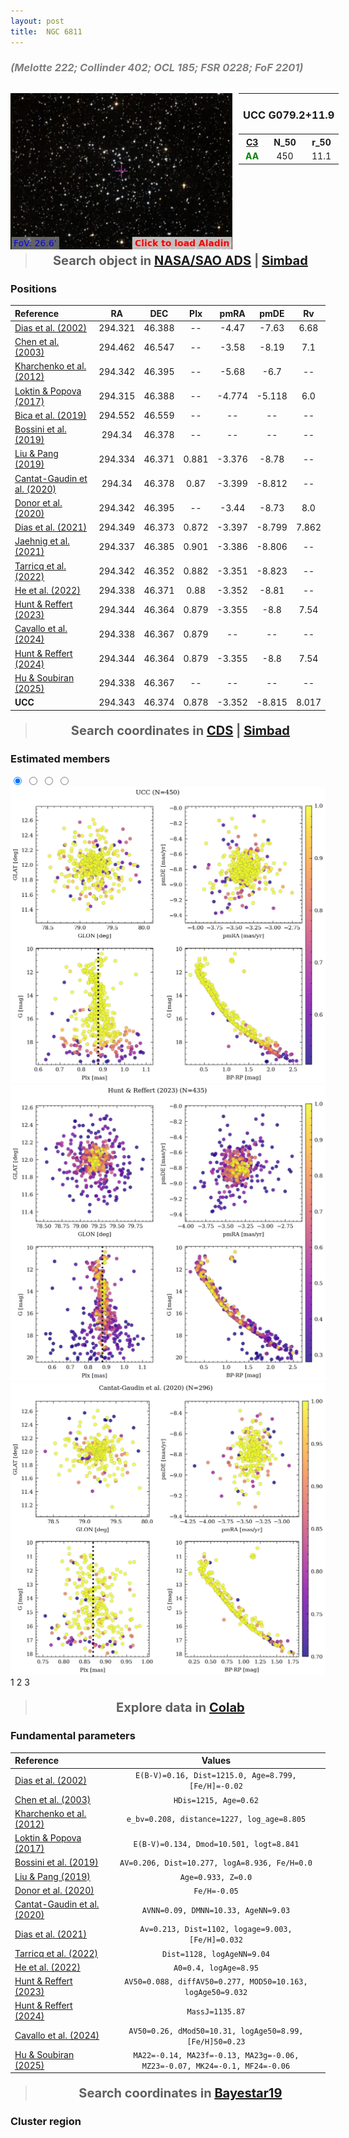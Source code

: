 ```yaml
---
layout: post
title:  NGC 6811
---
```

<h3><span style="color: #808080;"><i>(Melotte 222; Collinder 402; OCL 185; FSR 0228; FoF 2201)</i></span></h3><div style="display: flex; justify-content: space-between; width:720px;height:250px">
<div style="text-align: center;">

<!-- Static image + data attributes for FOV and target -->
<img id="aladin_img"
     data-umami-event="aladin_load"
     src="https://raw.githubusercontent.com/ucc23/Q1P/main/plots/aladin/ngc6811.webp"
     alt="Click to load Aladin Lite" 
     style="width:355px;height:250px; cursor: pointer;"
     data-fov="0.37" 
     data-target="294.343 46.374"/>
<!-- Div to contain Aladin Lite viewer -->
<div id="aladin-lite-div" style="width:355px;height:250px;display:none;"></div>
<!-- Aladin Lite script (will be loaded after the image is clicked) -->
<script src="{{ site.baseurl }}/scripts/aladin_load.js"></script>

</div>
<!-- Left block -->

<table style="width:355px;height:250px;">
  <!-- Row 1 (title) -->
  <tr>
    <td colspan="5"><h3>UCC G079.2+11.9</h3></td>
  </tr>
  <!-- Row 2 -->
  <tr>
    <th style="text-align: center;"><a href="https://ucc.ar/faq#what-is-the-c3-parameter" title="Combined class">C3</a></th>
    <th style="text-align: center;"><div title="Stars with membership probability >50%">N_50</div></th>
    <th style="text-align: center;"><div title="Radius that contains half the members [arcmin]">r_50</div></th>
  </tr>
  <!-- Row 3 -->
  <tr>
    <td style="text-align: center;"><span style="color: green; font-weight: bold;">A</span><span style="color: green; font-weight: bold;">A</span></td>
    <td style="text-align: center;">450</td>
    <td style="text-align: center;">11.1</td>
  </tr>
</table>
</div>

> <p style="text-align:center; font-weight: bold; font-size:20px">Search object in <a data-umami-event="nasa_search" href="https://ui.adsabs.harvard.edu/search/q=%20collection%3Aastronomy%20body%3A%22NGC%206811%22&sort=date%20desc%2C%20bibcode%20desc&p_=0" target="_blank">NASA/SAO ADS</a> | <a data-umami-event="simbad_search" href="https://simbad.cds.unistra.fr/simbad/sim-id-refs?Ident=ngc6811" target="_blank">Simbad</a></p>


### Positions

| Reference    | RA    | DEC   | Plx  | pmRA  | pmDE   |  Rv  |
| :---         | :---: | :---: | :---: | :---: | :---: | :---: |
|[Dias et al. (2002)](https://ui.adsabs.harvard.edu/abs/2002A%26A...389..871D) | 294.321 | 46.388 | -- | -4.47 | -7.63 | 6.68 |
|[Chen et al. (2003)](https://ui.adsabs.harvard.edu/abs/2003AJ....125.1397C) | 294.462 | 46.547 | -- | -3.58 | -8.19 | 7.1 |
|[Kharchenko et al. (2012)](https://ui.adsabs.harvard.edu/abs/2012A%26A...543A.156K) | 294.342 | 46.395 | -- | -5.68 | -6.7 | -- |
|[Loktin & Popova (2017)](https://ui.adsabs.harvard.edu/abs/2017AstBu..72..257L) | 294.315 | 46.388 | -- | -4.774 | -5.118 | 6.0 |
|[Bica et al. (2019)](https://ui.adsabs.harvard.edu/abs/2019AJ....157...12B) | 294.552 | 46.559 | -- | -- | -- | -- |
|[Bossini et al. (2019)](https://ui.adsabs.harvard.edu/abs/2019A%26A...623A.108B) | 294.34 | 46.378 | -- | -- | -- | -- |
|[Liu & Pang (2019)](https://ui.adsabs.harvard.edu/abs/2019ApJS..245...32L) | 294.334 | 46.371 | 0.881 | -3.376 | -8.78 | -- |
|[Cantat-Gaudin et al. (2020)](https://ui.adsabs.harvard.edu/abs/2020A%26A...640A...1C) | 294.34 | 46.378 | 0.87 | -3.399 | -8.812 | -- |
|[Donor et al. (2020)](https://ui.adsabs.harvard.edu/abs/2020AJ....159..199D) | 294.342 | 46.395 | -- | -3.44 | -8.73 | 8.0 |
|[Dias et al. (2021)](https://ui.adsabs.harvard.edu/abs/2021MNRAS.504..356D) | 294.349 | 46.373 | 0.872 | -3.397 | -8.799 | 7.862 |
|[Jaehnig et al. (2021)](https://ui.adsabs.harvard.edu/abs/2021ApJ...923..129J) | 294.337 | 46.385 | 0.901 | -3.386 | -8.806 | -- |
|[Tarricq et al. (2022)](https://ui.adsabs.harvard.edu/abs/2022A%26A...659A..59T) | 294.342 | 46.352 | 0.882 | -3.351 | -8.823 | -- |
|[He et al. (2022)](https://ui.adsabs.harvard.edu/abs/2022ApJS..262....7H) | 294.338 | 46.371 | 0.88 | -3.352 | -8.81 | -- |
|[Hunt & Reffert (2023)](https://ui.adsabs.harvard.edu/abs/2023A%26A...673A.114H) | 294.344 | 46.364 | 0.879 | -3.355 | -8.8 | 7.54 |
|[Cavallo et al. (2024)](https://ui.adsabs.harvard.edu/abs/2024AJ....167...12C) | 294.338 | 46.367 | 0.879 | -- | -- | -- |
|[Hunt & Reffert (2024)](https://ui.adsabs.harvard.edu/abs/2024A%26A...686A..42H) | 294.344 | 46.364 | 0.879 | -3.355 | -8.8 | 7.54 |
|[Hu & Soubiran (2025)](https://ui.adsabs.harvard.edu/abs/2025A%26A...699A.246H) | 294.338 | 46.367 | -- | -- | -- | -- |
| **UCC** |294.343 | 46.374 | 0.878 | -3.352 | -8.815 | 8.017 |

> <p style="text-align:center; font-weight: bold; font-size:20px">Search coordinates in <a data-umami-event="cds_coord_search" href="https://cdsportal.u-strasbg.fr/?target=294.343,+46.374" target="_blank">CDS</a> | <a data-umami-event="simbad_coord_search" href="https://simbad.cds.unistra.fr/mobile/object_list.html?coord=294.343%2046.374&output=json&radius=5&userEntry=ngc6811" target="_blank">Simbad</a></p>

### Estimated members

<div class="carousel">
<input type="radio" name="radio-btn" id="slide1" checked>
<input type="radio" name="radio-btn" id="slide1">
<input type="radio" name="radio-btn" id="slide2">
<input type="radio" name="radio-btn" id="slide3">
<div class="slides">
<div class="slide">
<a href="https://raw.githubusercontent.com/ucc23/Q1P/main/plots/UCC/ngc6811.webp" target="_blank">
<img src="https://raw.githubusercontent.com/ucc23/Q1P/main/plots/UCC/ngc6811.webp" alt="NGC 6811 UCC">
</a>
</div>
<div class="slide">
<a href="https://raw.githubusercontent.com/ucc23/Q1P/main/plots/HUNT23/ngc6811.webp" target="_blank">
<img src="https://raw.githubusercontent.com/ucc23/Q1P/main/plots/HUNT23/ngc6811.webp" alt="NGC 6811 HUNT23">
</a>
</div>
<div class="slide">
<a href="https://raw.githubusercontent.com/ucc23/Q1P/main/plots/CANTAT20/ngc6811.webp" target="_blank">
<img src="https://raw.githubusercontent.com/ucc23/Q1P/main/plots/CANTAT20/ngc6811.webp" alt="NGC 6811 CANTAT20">
</a>
</div>
</div>
<div class="indicators">
<label for="slide1">1</label>
<label for="slide2">2</label>
<label for="slide3">3</label>
</div>
</div>


> <p style="text-align:center; font-weight: bold; font-size:20px">Explore data in <a data-umami-event="colab" href="https://colab.research.google.com/github/ucc23/ucc/blob/main/assets/notebook.ipynb" target="_blank">Colab</a></p>


### Fundamental parameters

| Reference |  Values |
| :---      |  :---:  |
| [Dias et al. (2002)](https://ui.adsabs.harvard.edu/abs/2002A%26A...389..871D) | `E(B-V)=0.16, Dist=1215.0, Age=8.799, [Fe/H]=-0.02` |
| [Chen et al. (2003)](https://ui.adsabs.harvard.edu/abs/2003AJ....125.1397C) | `HDis=1215, Age=0.62` |
| [Kharchenko et al. (2012)](https://ui.adsabs.harvard.edu/abs/2012A%26A...543A.156K) | `e_bv=0.208, distance=1227, log_age=8.805` |
| [Loktin & Popova (2017)](https://ui.adsabs.harvard.edu/abs/2017AstBu..72..257L) | `E(B-V)=0.134, Dmod=10.501, logt=8.841` |
| [Bossini et al. (2019)](https://ui.adsabs.harvard.edu/abs/2019A%26A...623A.108B) | `AV=0.206, Dist=10.277, logA=8.936, Fe/H=0.0` |
| [Liu & Pang (2019)](https://ui.adsabs.harvard.edu/abs/2019ApJS..245...32L) | `Age=0.933, Z=0.0` |
| [Donor et al. (2020)](https://ui.adsabs.harvard.edu/abs/2020AJ....159..199D) | `Fe/H=-0.05` |
| [Cantat-Gaudin et al. (2020)](https://ui.adsabs.harvard.edu/abs/2020A%26A...640A...1C) | `AVNN=0.09, DMNN=10.33, AgeNN=9.03` |
| [Dias et al. (2021)](https://ui.adsabs.harvard.edu/abs/2021MNRAS.504..356D) | `Av=0.213, Dist=1102, logage=9.003, [Fe/H]=0.032` |
| [Tarricq et al. (2022)](https://ui.adsabs.harvard.edu/abs/2022A%26A...659A..59T) | `Dist=1128, logAgeNN=9.04` |
| [He et al. (2022)](https://ui.adsabs.harvard.edu/abs/2022ApJS..262....7H) | `A0=0.4, logAge=8.95` |
| [Hunt & Reffert (2023)](https://ui.adsabs.harvard.edu/abs/2023A%26A...673A.114H) | `AV50=0.088, diffAV50=0.277, MOD50=10.163, logAge50=9.032` |
| [Hunt & Reffert (2024)](https://ui.adsabs.harvard.edu/abs/2024A%26A...686A..42H) | `MassJ=1135.87` |
| [Cavallo et al. (2024)](https://ui.adsabs.harvard.edu/abs/2024AJ....167...12C) | `AV50=0.26, dMod50=10.31, logAge50=8.99, [Fe/H]50=0.23` |
| [Hu & Soubiran (2025)](https://ui.adsabs.harvard.edu/abs/2025A%26A...699A.246H) | `MA22=-0.14, MA23f=-0.13, MA23g=-0.06, MZ23=-0.07, MK24=-0.1, MF24=-0.06` |

> <p style="text-align:center; font-weight: bold; font-size:20px">Search coordinates in <a data-umami-event="bayestar" href="http://argonaut.skymaps.info/query?lon=79.208%20&lat=11.995&coordsys=gal&mapname=bayestar2019" target="_blank">Bayestar19</a></p>


### Cluster region

<html lang="en">
  <body>
    <center>
    <div id="plot-params"
         data-oc-name="ngc6811"
         data-ra-center="294.34"
         data-dec-center="46.38"
         data-rad-deg="11.1"
         data-plx="0.878">
    </div>
    <div id="plot-container">
        <div id="plot"></div>
    </div>
    <script defer type="module" src="{{ site.baseurl }}/scripts/radec_scatter.js"></script>
    </center>
  </body>
</html>
<br>
